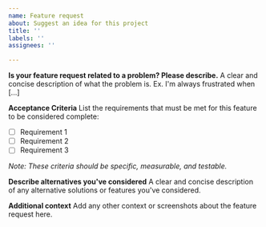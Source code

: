 ```yaml
---
name: Feature request
about: Suggest an idea for this project
title: ''
labels: ''
assignees: ''

---
```


**Is your feature request related to a problem? Please describe.**
A clear and concise description of what the problem is. Ex. I'm always frustrated when [...]

**Acceptance Criteria**
List the requirements that must be met for this feature to be considered complete:
- [ ] Requirement 1
- [ ] Requirement 2
- [ ] Requirement 3

*Note: These criteria should be specific, measurable, and testable.*

**Describe alternatives you've considered**
A clear and concise description of any alternative solutions or features you've considered.

**Additional context**
Add any other context or screenshots about the feature request here.
